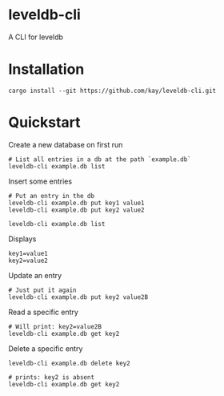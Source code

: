 # leveldb-cli

A CLI for leveldb

# Installation

```
cargo install --git https://github.com/kay/leveldb-cli.git
```

# Quickstart

Create a new database on first run
```
# List all entries in a db at the path `example.db`
leveldb-cli example.db list
```
Insert some entries
```
# Put an entry in the db
leveldb-cli example.db put key1 value1
leveldb-cli example.db put key2 value2
```
```
leveldb-cli example.db list
```
Displays
```
key1=value1
key2=value2
```
Update an entry
```
# Just put it again
leveldb-cli example.db put key2 value2B
```
Read a specific entry
```
# Will print: key2=value2B
leveldb-cli example.db get key2
```
Delete a specific entry
```
leveldb-cli example.db delete key2
```
```
# prints: key2 is absent
leveldb-cli example.db get key2
```
